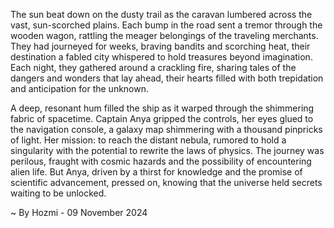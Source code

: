 
The sun beat down on the dusty trail as the caravan lumbered across the vast, sun-scorched plains.  Each bump in the road sent a tremor through the wooden wagon, rattling the meager belongings of the traveling merchants. They had journeyed for weeks, braving bandits and scorching heat, their destination a fabled city whispered to hold treasures beyond imagination.  Each night, they gathered around a crackling fire, sharing tales of the dangers and wonders that lay ahead, their hearts filled with both trepidation and anticipation for the unknown. 

A deep, resonant hum filled the ship as it warped through the shimmering fabric of spacetime.  Captain Anya gripped the controls, her eyes glued to the navigation console, a galaxy map shimmering with a thousand pinpricks of light.  Her mission: to reach the distant nebula, rumored to hold a singularity with the potential to rewrite the laws of physics.  The journey was perilous, fraught with cosmic hazards and the possibility of encountering alien life.  But Anya, driven by a thirst for knowledge and the promise of scientific advancement, pressed on, knowing that the universe held secrets waiting to be unlocked. 

~ By Hozmi - 09 November 2024
